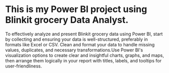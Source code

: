 # This is my Power BI project using Blinkit grocery Data Analyst.

To effectively analyze and present Blinkit grocery data using Power BI, start by collecting and ensuring your data is well-structured, preferably in formats like Excel or CSV. Clean and format your data to handle missing values, duplicates, and necessary transformations.Use Power BI's visualization options to create clear and insightful charts, graphs, and maps, then arrange them logically in your report with titles, labels, and tooltips for user-friendliness.
